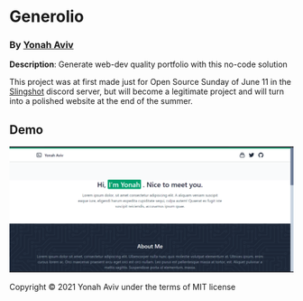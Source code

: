 # Generolio

### By [Yonah Aviv](https://yonah.vercel.app)


__Description__: Generate web-dev quality portfolio with this no-code solution

This project was at first made just for Open Source Sunday of June 11 in the [Slingshot](https://slingshotahead.com/) discord server, but will become a legitimate project and will turn into a polished website at the end of the summer.


## Demo

![](example-portfolio-screenshot.png)

Copyright © 2021 Yonah Aviv under the terms of MIT license